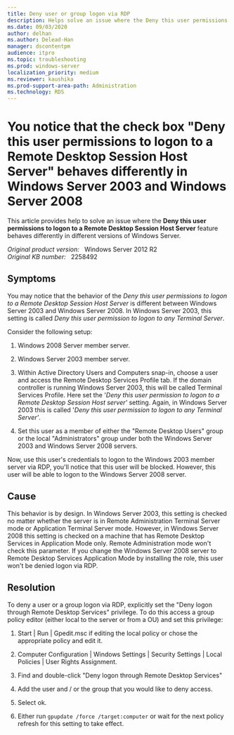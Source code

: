 ```yaml
---
title: Deny user or group logon via RDP
description: Helps solve an issue where the Deny this user permissions to logon to a Remote Desktop Session Host Server feature behaves differently in different versions of Windows Server.
ms.date: 09/03/2020
author: delhan
ms.author: Delead-Han
manager: dscontentpm
audience: itpro
ms.topic: troubleshooting
ms.prod: windows-server
localization_priority: medium
ms.reviewer: kaushika
ms.prod-support-area-path: Administration
ms.technology: RDS
---
```

# You notice that the check box "Deny this user permissions to logon to a Remote Desktop Session Host Server" behaves differently in Windows Server 2003 and Windows Server 2008

This article provides help to solve an issue where the **Deny this user permissions to logon to a Remote Desktop Session Host Server** feature behaves differently in different versions of Windows Server.

_Original product version:_ &nbsp; Windows Server 2012 R2  
_Original KB number:_ &nbsp; 2258492

## Symptoms

You may notice that the behavior of the *Deny this user permissions to logon to a Remote Desktop Session Host Server* is different between Windows Server 2003 and Windows Server 2008. In Windows Server 2003, this setting is called *Deny this user permission to logon to any Terminal Server*.

Consider the following setup:

1. Windows 2008 Server member server.

2. Windows Server 2003 member server.

3. Within Active Directory Users and Computers snap-in, choose a user and access the Remote Desktop Services Profile tab. If the domain controller is running Windows Server 2003, this will be called Terminal Services Profile. Here set the '*Deny this user permission to logon to a Remote Desktop Session Host server'* setting. Again, in Windows Server 2003 this is called '*Deny this user permission to logon to any Terminal Server'*.

4. Set this user as a member of either the "Remote Desktop Users" group or the local "Administrators" group under both the Windows Server 2003 and Windows Server 2008 servers.

Now, use this user's credentials to logon to the Windows 2003 member server via RDP, you'll notice that this user will be blocked. However, this user will be able to logon to the Windows Server 2008 server.

## Cause

This behavior is by design. In Windows Server 2003, this setting is checked no matter whether the server is in Remote Administration Terminal Server mode or Application Terminal Server mode. However, in Windows Server 2008 this setting is checked on a machine that has Remote Desktop Services in Application Mode only. Remote Administration mode won't check this parameter. If you change the Windows Server 2008 server to Remote Desktop Services Application Mode by installing the role, this user won't be denied logon via RDP.

## Resolution

To deny a user or a group logon via RDP, explicitly set the "Deny logon through Remote Desktop Services" privilege. To do this access a group policy editor (either local to the server or from a OU) and set this privilege:

1. Start | Run | Gpedit.msc if editing the local policy or chose the appropriate policy and edit it.

2. Computer Configuration | Windows Settings | Security Settings | Local Policies | User Rights Assignment.

3. Find and double-click "Deny logon through Remote Desktop Services"

4. Add the user and / or the group that you would like to deny access.

5. Select ok.

6. Either run `gpupdate /force /target:computer` or wait for the next policy refresh for this setting to take effect.
